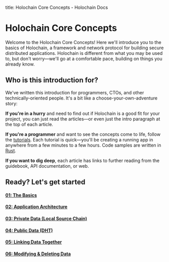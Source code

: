 title: Holochain Core Concepts - Holochain Docs

# Holochain Core Concepts

Welcome to the Holochain Core Concepts! Here we'll introduce you to the basics of Holochain, a framework and network protocol for building secure distributed applications. Holochain is different from what you may be used to, but don't worry&mdash;we'll go at a comfortable pace, building on things you already know.

## Who is this introduction for?

We've written this introduction for programmers, CTOs, and other technically-oriented people. It's a bit like a choose-your-own-adventure story:

**If you're in a hurry** and need to find out if Holochain is a good fit for your project, you can just read the articles&mdash;or even just the intro paragraph at the top of each article.

**If you're a programmer** and want to see the concepts come to life, follow the [tutorials](../tutorials/coreconcepts/). Each tutorial is quick&mdash;you'll be creating a running app in anywhere from a few minutes to a few hours. Code samples are written in [Rust](https://www.rust-lang.org/).

**If you want to dig deep**, each article has links to further reading from the guidebook, API documentation, or web.

## Ready? Let's get started

<div class="h-tile-container">
    <div class="h-tile tile-alt tile-concepts">
        <a href="../1_the_basics">
            <h4>01: The Basics</h4>
        </a>
    </div>
    <div class="h-tile tile-alt tile-concepts">
        <a href="../2_application_architecture">
            <h4>02: Application Architecture</h4>
        </a>
    </div>
    <div class="h-tile tile-alt tile-concepts">
        <a href="../1_the_basics">
            <h4>03: Private Data <span>(Local Source Chain)</span></h4>
        </a>
    </div>
    <div class="h-tile tile-alt tile-concepts">
        <a href="../1_the_basics">
            <h4>04: Public Data <span>(DHT)</span></h4>
        </a>
    </div>
    <div class="h-tile tile-alt tile-concepts">
        <a href="../1_the_basics">
            <h4>05: Linking Data Together</h4>
        </a>
    </div>
    <div class="h-tile tile-alt tile-concepts">
        <a href="../1_the_basics">
            <h4>06: Modifying & Deleting Data</h4>
        </a>
    </div>
</div>